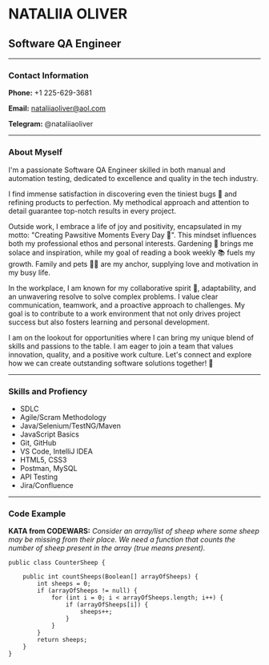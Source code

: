 # NATALIIA OLIVER
## Software QA Engineer
---
### Contact Information
__Phone:__ +1 225-629-3681

__Email:__ nataliiaoliver@aol.com

__Telegram:__ @nataliiaoliver

---
### About Myself
I'm a passionate Software QA Engineer skilled in both manual and automation testing, dedicated to excellence and quality in the tech industry.

I find immense satisfaction in discovering even the tiniest bugs 🐞 and refining products to perfection. My methodical approach and attention to detail guarantee top-notch results in every project.

Outside work, I embrace a life of joy and positivity, encapsulated in my motto: "Creating Pawsitive Moments Every Day 🐾". 
This mindset influences both my professional ethos and personal interests. 
Gardening 🌺 brings me solace and inspiration, while my goal of reading a book weekly 📚 fuels my growth. 
Family and pets 🐶🐱 are my anchor, supplying love and motivation in my busy life.

In the workplace, I am known for my collaborative spirit 🤝, adaptability, and an unwavering resolve to solve complex problems. I value clear communication, teamwork, and a proactive approach to challenges. My goal is to contribute to a work environment that not only drives project success but also fosters learning and personal development.

I am on the lookout for opportunities where I can bring my unique blend of skills and passions to the table. I am eager to join a team that values innovation, quality, and a positive work culture. Let's connect and explore how we can create outstanding software solutions together! 🚀

---
### Skills and Profiency
- SDLC
- Agile/Scram Methodology
- Java/Selenium/TestNG/Maven
- JavaScript Basics
- Git, GitHub
- VS Code, IntelliJ IDEA
- HTML5, CSS3
- Postman, MySQL
- API Testing
- Jira/Confluence

---
### Code Example
__KATA from CODEWARS:__ _Consider an array/list of sheep where some sheep may be missing from their place. We need a function that counts the number of sheep present in the array (true means present)._
```
public class CounterSheep {

    public int countSheeps(Boolean[] arrayOfSheeps) {
        int sheeps = 0;
        if (arrayOfSheeps != null) {
            for (int i = 0; i < arrayOfSheeps.length; i++) {
                if (arrayOfSheeps[i]) {
                    sheeps++;
                }
            }
        }
        return sheeps;
    }
}
```
